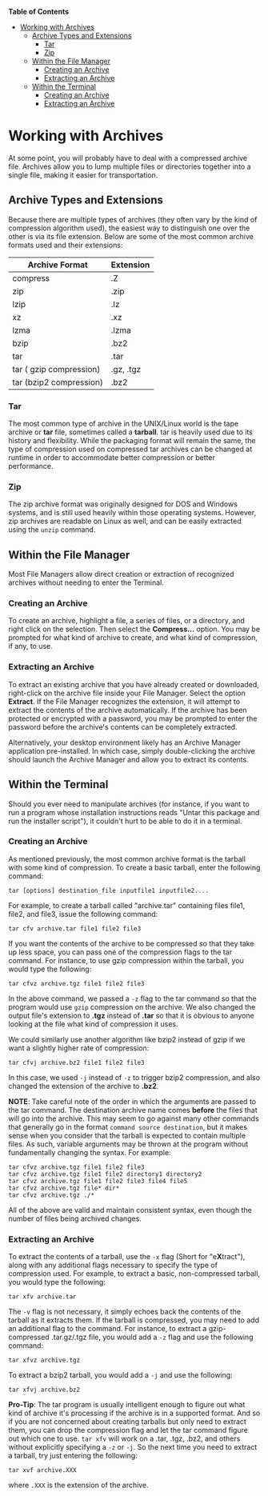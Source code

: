 

**Table of Contents**  

- [Working with Archives](#working-with-archives)
    - [Archive Types and Extensions](#archive-types-and-extensions)
        - [Tar](#tar)
        - [Zip](#zip)
    - [Within the File Manager](#within-the-file-manager)
        - [Creating an Archive](#creating-an-archive)
        - [Extracting an Archive](#extracting-an-archive)
    - [Within the Terminal](#within-the-terminal)
        - [Creating an Archive](#creating-an-archive-1)
        - [Extracting an Archive](#extracting-an-archive-1)



<a name="working-with-archives"></a>
# Working with Archives

At some point, you will probably have to deal with a compressed archive file. Archives allow you to lump multiple files or directories together into a single file, making it easier for transportation.

<a name="archive-types-and-extensions"></a>
## Archive Types and Extensions

Because there are multiple types of archives (they often vary by the kind of compression algorithm used), the easiest way to distinguish one over the other is via its file extension. Below are some of the most common archive formats used and their extensions:

Archive Format | Extension
--- | ---
compress | .Z
zip | .zip
lzip | .lz
xz | .xz
lzma | .lzma
bzip | .bz2
tar | .tar
tar ( gzip compression) | .gz, .tgz
tar (bzip2 compression) | .bz2

<a name="tar"></a>
### Tar

The most common type of archive in the UNIX/Linux world is the tape archive or **tar** file, sometimes called a **tarball**. tar is heavily used due to its history and flexibility. While the packaging format will remain the same, the type of compression used on compressed tar archives can be changed at runtime in order to accommodate better compression or better performance.

<a name="zip"></a>
### Zip

The zip archive format was originally designed for DOS and Windows systems, and is still used heavily within those operating systems. However, zip archives are readable on Linux as well, and can be easily extracted using the `unzip` command.

<a name="within-the-file-manager"></a>
## Within the File Manager

Most File Managers allow direct creation or extraction of recognized archives without needing to enter the Terminal. 

<a name="creating-an-archive"></a>
### Creating an Archive
To create an archive, highlight a file, a series of files, or a directory, and right click on the selection. Then select the **Compress...** option. You may be prompted for what kind of archive to create, and what kind of compression, if any, to use.

<a name="extracting-an-archive"></a>
### Extracting an Archive

To extract an existing archive that you have already created or downloaded, right-click on the archive file inside your File Manager. Select the option **Extract**. If the File Manager recognizes the extension, it will attempt to extract the contents of the archive automatically. If the archive has been protected or encrypted with a password, you may be prompted to enter the password before the archive's contents can be completely extracted.

Alternatively, your desktop environment likely has an Archive Manager application pre-installed. In which case, simply double-clicking the archive should launch the Archive Manager and allow you to extract its contents.

<a name="within-the-terminal"></a>
## Within the Terminal

Should you ever need to manipulate archives (for instance, if you want to run a program whose installation instructions reads "Untar this package and run the installer script"), it couldn't hurt to be able to do it in a terminal.

<a name="creating-an-archive"></a>
### Creating an Archive

As mentioned previously, the most common archive format is the tarball with some kind of compression. To create a basic tarball, enter the following command:

    tar [options] destination_file inputfile1 inputfile2....

For example, to create a tarball called "archive.tar" containing files file1, file2, and file3, issue the following command:

    tar cfv archive.tar file1 file2 file3
	
If you want the contents of the archive to be compressed so that they take up less space, you can pass one of the compression flags to the tar command. For instance, to use gzip compression within the tarball, you would type the following:

    tar cfvz archive.tgz file1 file2 file3
	
In the above command, we passed a `-z` flag to the tar command so that the program would use `gzip` compression on the archive. We also changed the output file's extension to **.tgz** instead of **.tar** so that it is obvious to anyone looking at the file what kind of compression it uses.

We could similarly use another algorithm like bzip2 instead of gzip if we want a slightly higher rate of compression:

    tar cfvj archive.bz2 file1 file2 file3
	
In this case, we used `-j` instead of `-z` to trigger bzip2 compression, and also changed the extension of the archive to **.bz2**.

**NOTE**: 
Take careful note of the order in which the arguments are passed to the tar command. The destination archive name comes **before** the files that will go into the archive. This may seem to go against many other commands that generally go in the format `command source destination`, but it makes sense when you consider that the tarball is expected to contain multiple files. As such, variable arguments may be thrown at the program without fundamentally changing the syntax. For example:

    tar cfvz archive.tgz file1 file2 file3
    tar cfvz archive.tgz file1 file2 directory1 directory2
    tar cfvz archive.tgz file1 file2 file3 file4 file5
    tar cfvz archive.tgz file* dir*
	tar cfvz archive.tgz ./*
	
All of the above are valid and maintain consistent syntax, even though the number of files being archived changes.


<a name="extracting-an-archive"></a>
### Extracting an Archive

To extract the contents of a tarball, use the `-x` flag (Short for "e**X**tract"), along with any additional flags necessary to specify the type of compression used. For example, to extract a basic, non-compressed tarball, you would type the following:

    tar xfv archive.tar

The `-v` flag is not necessary, it simply echoes back the contents of the tarball as it extracts them. If the tarball is compressed, you may need to add an additional flag to the command. For instance, to extract a gzip-compressed .tar.gz/.tgz file, you would add a `-z` flag and use the following command:

    tar xfvz archive.tgz
	
To extract a bzip2 tarball, you would add a `-j` and use the following:

    tar xfvj archive.bz2
	
**Pro-Tip**: The tar program is usually intelligent enough to figure out what kind of archive it's processing if the archive is in a supported format. And so if you are not concerned about creating tarballs but only need to extract them, you can drop the compression flag and let the tar command figure out which one to use. `tar xfv` will work on a .tar, .tgz, .bz2, and others without explicitly specifying a `-z` or `-j`. So the next time you need to extract a tarball, try just entering the following:

    tar xvf archive.XXX

where `.XXX` is the extension of the archive.